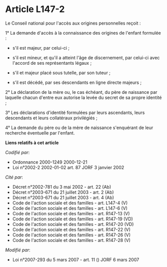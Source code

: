 # Article L147-2

Le Conseil national pour l'accès aux origines personnelles reçoit :

1° La demande d'accès à la connaissance des origines de l'enfant formulée :

- s'il est majeur, par celui-ci ;

- s'il est mineur, et qu'il a atteint l'âge de discernement, par celui-ci avec l'accord de ses représentants légaux ;

- s'il et majeur placé sous tutelle, par son tuteur ;

- s'il est décédé, par ses descendants en ligne directe majeurs ;

2° La déclaration de la mère ou, le cas échéant, du père de naissance par laquelle chacun d'entre eux autorise la levée du
secret de sa propre identité ;

3° Les déclarations d'identité formulées par leurs ascendants, leurs descendants et leurs collatéraux privilégiés ;

4° La demande du père ou de la mère de naissance s'enquérant de leur recherche éventuelle par l'enfant.

**Liens relatifs à cet article**

_Codifié par_:

  - Ordonnance 2000-1249 2000-12-21
  - Loi n°2002-2 2002-01-02 art. 87 JORF 3 janvier 2002

_Cité par_:

  - Décret n°2002-781 du 3 mai 2002 - art. 22 (Ab)
  - Décret n°2003-671 du 21 juillet 2003 - art. 2 (Ab)
  - Décret n°2003-671 du 21 juillet 2003 - art. 4 (Ab)
  - Code de l'action sociale et des familles - art. L147-4 (V)
  - Code de l'action sociale et des familles - art. L147-6 (V)
  - Code de l'action sociale et des familles - art. R147-13 (V)
  - Code de l'action sociale et des familles - art. R147-19 (VD)
  - Code de l'action sociale et des familles - art. R147-20 (VD)
  - Code de l'action sociale et des familles - art. R147-22 (V)
  - Code de l'action sociale et des familles - art. R147-26 (V)
  - Code de l'action sociale et des familles - art. R147-28 (V)

_Modifié par_:

  - Loi n°2007-293 du 5 mars 2007 - art. 11 () JORF 6 mars 2007
